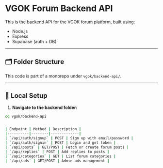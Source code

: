 # VGOK Forum Backend API

This is the backend API for the VGOK forum platform, built using:
- Node.js
- Express
- Supabase (auth + DB)

---

## 🗂 Folder Structure
This code is part of a monorepo under `vgok/backend-api/`.

---

## 🔧 Local Setup

1. **Navigate to the backend folder:**
```bash
cd vgok/backend-api


| Endpoint | Method | Description |
|----------|--------|-------------|
| `/api/auth/signup` | POST | Sign up with email/password |
| `/api/auth/signin` | POST | Login and get token |
| `/api/posts` | GET/POST | Fetch or create forum posts |
| `/api/replies` | POST | Add replies to posts |
| `/api/categories` | GET | List forum categories |
| `/api/ads` | GET/POST | Admin ads management |